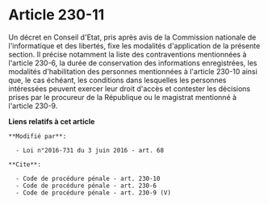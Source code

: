 # Article 230-11

Un décret en Conseil d'Etat, pris après avis de la Commission nationale de l'informatique et des libertés, fixe les modalités
d'application de la présente section. Il précise notamment la liste des contraventions mentionnées à l'article 230-6, la
durée de conservation des informations enregistrées, les modalités d'habilitation des personnes mentionnées à l'article
230-10 ainsi que, le cas échéant, les conditions dans lesquelles les personnes intéressées peuvent exercer leur droit d'accès
et contester les décisions prises par le procureur de la République ou le magistrat mentionné à l'article 230-9.

**Liens relatifs à cet article**

	**Modifié par**:

	  - Loi n°2016-731 du 3 juin 2016 - art. 68

	**Cite**:

	  - Code de procédure pénale - art. 230-10
	  - Code de procédure pénale - art. 230-6
	  - Code de procédure pénale - art. 230-9 (V)
